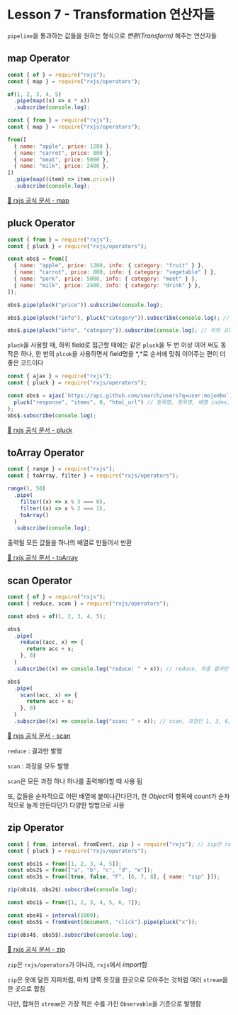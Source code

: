# Lesson 7 - Transformation 연산자들

`pipeline`을 통과하는 값들을 원하는 형식으로 _변환(Transform)_ 해주는 연산자들

## map Operator

```javascript
const { of } = require("rxjs");
const { map } = require("rxjs/operators");

of(1, 2, 3, 4, 5)
  .pipe(map((x) => x * x))
  .subscribe(console.log);
```

```javascript
const { from } = require("rxjs");
const { map } = require("rxjs/operators");

from([
  { name: "apple", price: 1200 },
  { name: "carrot", price: 800 },
  { name: "meat", price: 5000 },
  { name: "milk", price: 2400 },
])
  .pipe(map((item) => item.price))
  .subscribe(console.log);
```

[🔗 rxjs 공식 문서 - map](https://rxjs.dev/api/operators/map)

## pluck Operator

```javascript
const { from } = require("rxjs");
const { pluck } = require("rxjs/operators");

const obs$ = from([
  { name: "apple", price: 1200, info: { category: "fruit" } },
  { name: "carrot", price: 800, info: { category: "vegetable" } },
  { name: "pork", price: 5000, info: { category: "meet" } },
  { name: "milk", price: 2400, info: { category: "drink" } },
]);

obs$.pipe(pluck("price")).subscribe(console.log);

obs$.pipe(pluck("info"), pluck("category")).subscribe(console.log); // 아래와 같은 코드

obs$.pipe(pluck("info", "category")).subscribe(console.log); // 위의 코드 보다 이렇게 써주는 것이 좋은 코드
```

`pluck`을 사용할 때, 하위 field로 접근할 때에는 같은 `pluck`을 두 번 이상 이어 써도 동작은 하나, 한 번의 `plcuk`을 사용하면서 field명을 *,*로 순서에 맞춰 이어주는 편이 더 좋은 코드이다

```javascript
const { ajax } = require("rxjs");
const { pluck } = require("rxjs/operators");

const obs$ = ajax(`https://api.github.com/search/users?q=user:mojombo`).pipe(
  pluck("response", "items", 0, "html_url") // 항목명, 항목명, 배열 index, 항목명
);
obs$.subscribe(console.log);
```

[🔗 rxjs 공식 문서 - pluck](https://rxjs.dev/api/operators/pluck)

## toArray Operator

```javascript
const { range } = require("rxjs");
const { toArray, filter } = require("rxjs/operators");

range(1, 50)
  .pipe(
    filter((x) => x % 3 === 0),
    filter((x) => x % 2 === 1),
    toArray()
  )
  .subscribe(console.log);
```

출력될 모든 값들을 하나의 배열로 만들어서 반환

[🔗 rxjs 공식 문서 - toArray](https://rxjs.dev/api/operators/toArray)

## scan Operator

```javascript
const { of } = require("rxjs");
const { reduce, scan } = require("rxjs/operators");

const obs$ = of(1, 2, 3, 4, 5);

obs$
  .pipe(
    reduce((acc, x) => {
      return acc + x;
    }, 0)
  )
  .subscribe((x) => console.log("reduce: " + x)); // reduce, 최종 결과인 15만 발행

obs$
  .pipe(
    scan((acc, x) => {
      return acc + x;
    }, 0)
  )
  .subscribe((x) => console.log("scan: " + x)); // scan, 과정인 1, 3, 6, 10, 15가 순차적으로 발행
```

[🔗 rxjs 공식 문서 - scan](https://rxjs.dev/api/operators/scan)

`reduce` : 결과만 발행

`scan` : 과정을 모두 발행

`scan`은 모든 과정 하나 하나를 출력해야할 때 사용 됨

또, 값들을 순차적으로 어떤 배열에 붙여나간다던가, 한 *Object*의 항목에 count가 순차적으로 늘게 만든다던가 다양한 방법으로 사용

## zip Operator

```javascript
const { from, interval, fromEvent, zip } = require("rxjs"); // zip은 rxjs에서 import
const { pluck } = require("rxjs/operators");

const obs1$ = from([1, 2, 3, 4, 5]);
const obs2$ = from(["a", "b", "c", "d", "e"]);
const obs3$ = from([true, false, "F", [6, 7, 8], { name: "zip" }]);

zip(obs1$, obs2$).subscribe(console.log);
```

```javascript
const obs1$ = from([1, 2, 3, 4, 5, 6, 7]);
```

```javascript
const obs4$ = interval(1000);
const obs5$ = fromEvent(document, "click").pipe(pluck("x"));

zip(obs4$, obs5$).subscribe(console.log);
```

[🔗 rxjs 공식 문서 - zip](https://rxjs.dev/api/operators/zip)

`zip`은 `rxjs/operators`가 아니라, `rxjs`에서 *import*함

`zip`은 옷에 달린 지퍼처럼, 마치 양쪽 옷깃을 한곳으로 모아주는 것처럼 여러 `stream`을 한 곳으로 합침

다만, 합쳐진 `stream`은 가장 적은 수를 가진 `Observable`을 기준으로 발행함
